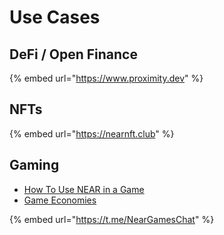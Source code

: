 # Use Cases

## DeFi / Open Finance

{% embed url="https://www.proximity.dev" %}

## NFTs

{% embed url="https://nearnft.club" %}

## Gaming

* [How To Use NEAR in a Game](https://github.com/vgrichina/near-lands/blob/main/HOWTO.md)
* [Game Economies](https://github.com/vgrichina/near-lands/blob/main/GAME-ECONOMIES.md)

{% embed url="https://t.me/NearGamesChat" %}
